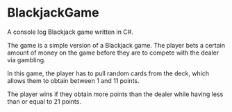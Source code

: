 # BlackjackGame
A console log Blackjack game written in C#.

The game is a simple version of a Blackjack game. The player bets a certain amount of money on the game before they are to compete with the dealer via gambling. 

In this game, the player has to pull random cards from the deck, which allows them to obtain between 1 and 11 points. 

The player wins if they obtain more points than the dealer while having less than or equal to 21 points.
